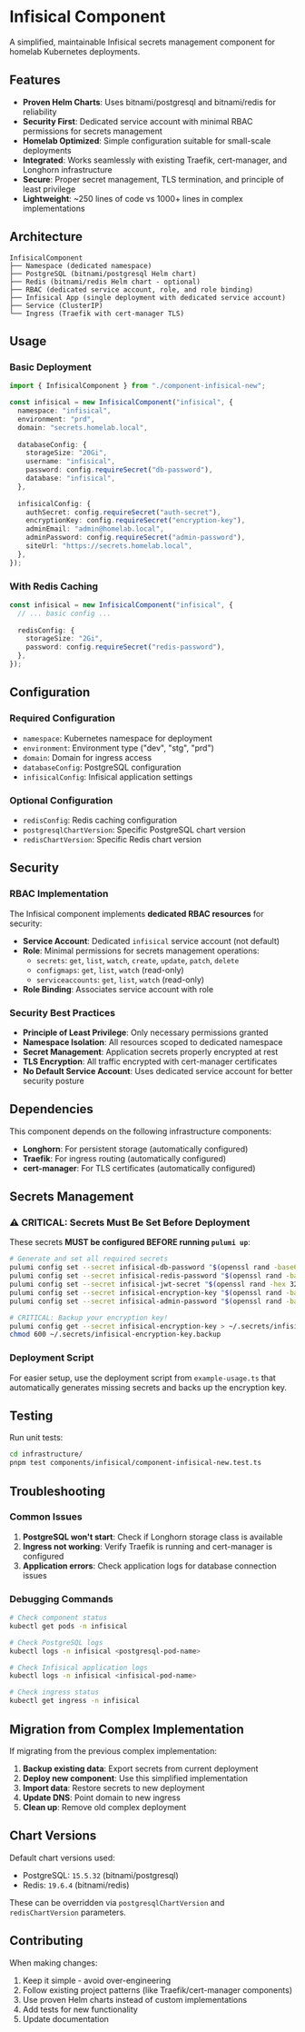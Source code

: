 # Infisical Component

A simplified, maintainable Infisical secrets management component for homelab Kubernetes deployments.

## Features

- **Proven Helm Charts**: Uses bitnami/postgresql and bitnami/redis for reliability
- **Security First**: Dedicated service account with minimal RBAC permissions for secrets management
- **Homelab Optimized**: Simple configuration suitable for small-scale deployments
- **Integrated**: Works seamlessly with existing Traefik, cert-manager, and Longhorn infrastructure
- **Secure**: Proper secret management, TLS termination, and principle of least privilege
- **Lightweight**: ~250 lines of code vs 1000+ lines in complex implementations

## Architecture

```
InfisicalComponent
├── Namespace (dedicated namespace)
├── PostgreSQL (bitnami/postgresql Helm chart)
├── Redis (bitnami/redis Helm chart - optional)
├── RBAC (dedicated service account, role, and role binding)
├── Infisical App (single deployment with dedicated service account)
├── Service (ClusterIP)
└── Ingress (Traefik with cert-manager TLS)
```

## Usage

### Basic Deployment

```typescript
import { InfisicalComponent } from "./component-infisical-new";

const infisical = new InfisicalComponent("infisical", {
  namespace: "infisical",
  environment: "prd",
  domain: "secrets.homelab.local",
  
  databaseConfig: {
    storageSize: "20Gi",
    username: "infisical",
    password: config.requireSecret("db-password"),
    database: "infisical",
  },
  
  infisicalConfig: {
    authSecret: config.requireSecret("auth-secret"),
    encryptionKey: config.requireSecret("encryption-key"),
    adminEmail: "admin@homelab.local",
    adminPassword: config.requireSecret("admin-password"),
    siteUrl: "https://secrets.homelab.local",
  },
});
```

### With Redis Caching

```typescript
const infisical = new InfisicalComponent("infisical", {
  // ... basic config ...
  
  redisConfig: {
    storageSize: "2Gi",
    password: config.requireSecret("redis-password"),
  },
});
```

## Configuration

### Required Configuration

- `namespace`: Kubernetes namespace for deployment
- `environment`: Environment type ("dev", "stg", "prd")
- `domain`: Domain for ingress access
- `databaseConfig`: PostgreSQL configuration
- `infisicalConfig`: Infisical application settings

### Optional Configuration

- `redisConfig`: Redis caching configuration
- `postgresqlChartVersion`: Specific PostgreSQL chart version
- `redisChartVersion`: Specific Redis chart version

## Security

### RBAC Implementation

The Infisical component implements **dedicated RBAC resources** for security:

- **Service Account**: Dedicated `infisical` service account (not default)
- **Role**: Minimal permissions for secrets management operations:
  - `secrets`: `get`, `list`, `watch`, `create`, `update`, `patch`, `delete`
  - `configmaps`: `get`, `list`, `watch` (read-only)
  - `serviceaccounts`: `get`, `list`, `watch` (read-only)
- **Role Binding**: Associates service account with role

### Security Best Practices

- **Principle of Least Privilege**: Only necessary permissions granted
- **Namespace Isolation**: All resources scoped to dedicated namespace
- **Secret Management**: Application secrets properly encrypted at rest
- **TLS Encryption**: All traffic encrypted with cert-manager certificates
- **No Default Service Account**: Uses dedicated service account for better security posture

## Dependencies

This component depends on the following infrastructure components:

- **Longhorn**: For persistent storage (automatically configured)
- **Traefik**: For ingress routing (automatically configured)
- **cert-manager**: For TLS certificates (automatically configured)

## Secrets Management

### **⚠️ CRITICAL: Secrets Must Be Set Before Deployment**

These secrets **MUST be configured BEFORE running `pulumi up`**:

```bash
# Generate and set all required secrets
pulumi config set --secret infisical-db-password "$(openssl rand -base64 24)"
pulumi config set --secret infisical-redis-password "$(openssl rand -base64 24)"
pulumi config set --secret infisical-jwt-secret "$(openssl rand -hex 32)"
pulumi config set --secret infisical-encryption-key "$(openssl rand -base64 32)"
pulumi config set --secret infisical-admin-password "$(openssl rand -base64 16)"

# CRITICAL: Backup your encryption key!
pulumi config get --secret infisical-encryption-key > ~/.secrets/infisical-encryption-key.backup
chmod 600 ~/.secrets/infisical-encryption-key.backup
```

### **Deployment Script**

For easier setup, use the deployment script from `example-usage.ts` that automatically generates missing secrets and backs up the encryption key.

## Testing

Run unit tests:

```bash
cd infrastructure/
pnpm test components/infisical/component-infisical-new.test.ts
```

## Troubleshooting

### Common Issues

1. **PostgreSQL won't start**: Check if Longhorn storage class is available
2. **Ingress not working**: Verify Traefik is running and cert-manager is configured
3. **Application errors**: Check application logs for database connection issues

### Debugging Commands

```bash
# Check component status
kubectl get pods -n infisical

# Check PostgreSQL logs
kubectl logs -n infisical <postgresql-pod-name>

# Check Infisical application logs
kubectl logs -n infisical <infisical-pod-name>

# Check ingress status
kubectl get ingress -n infisical
```

## Migration from Complex Implementation

If migrating from the previous complex implementation:

1. **Backup existing data**: Export secrets from current deployment
2. **Deploy new component**: Use this simplified implementation
3. **Import data**: Restore secrets to new deployment
4. **Update DNS**: Point domain to new ingress
5. **Clean up**: Remove old complex deployment

## Chart Versions

Default chart versions used:
- PostgreSQL: `15.5.32` (bitnami/postgresql)
- Redis: `19.6.4` (bitnami/redis)

These can be overridden via `postgresqlChartVersion` and `redisChartVersion` parameters.

## Contributing

When making changes:

1. Keep it simple - avoid over-engineering
2. Follow existing project patterns (like Traefik/cert-manager components)
3. Use proven Helm charts instead of custom implementations
4. Add tests for new functionality
5. Update documentation
